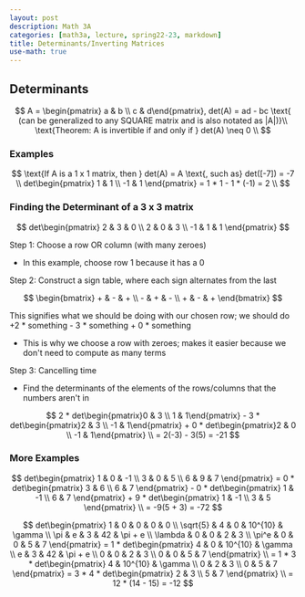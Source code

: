 ```yaml
---
layout: post
description: Math 3A
categories: [math3a, lecture, spring22-23, markdown]
title: Determinants/Inverting Matrices
use-math: true
---
```


## Determinants

$$
A = \begin{pmatrix} a & b \\ c & d\end{pmatrix}, det(A) = ad - bc \text{ (can be generalized to any SQUARE matrix and is also notated as |A|)}\\
\text{Theorem: A is invertible if and only if } det(A) \neq 0 \\
$$

### Examples

$$
\text{If A is a 1 x 1 matrix, then } det(A) = A \text{, such as} det([-7]) = -7 \\
det\begin{pmatrix} 1 & 1 \\ -1 & 1 \end{pmatrix} = 1 * 1 - 1 * (-1) = 2 \\
$$

### Finding the Determinant of a 3 x 3 matrix

$$
det\begin{pmatrix}
    2 & 3 & 0 \\
    2 & 0 & 3 \\
    -1 & 1 & 1
\end{pmatrix}
$$

Step 1: Choose a row OR column (with many zeroes)
- In this example, choose row 1 because it has a 0

Step 2: Construct a sign table, where each sign alternates from the last

$$
\begin{bmatrix}
    + & - & + \\
    - & + & - \\
    + & - & +
\end{bmatrix}
$$

This signifies what we should be doing with our chosen row; we should do +2 * something - 3 * something + 0 * something
- This is why we choose a row with zeroes; makes it easier because we don't need to compute as many terms

Step 3: Cancelling time
- Find the determinants of the elements of the rows/columns that the numbers aren't in

$$ 
2 * det\begin{pmatrix}0 & 3 \\ 1 & 1\end{pmatrix} - 3 * det\begin{pmatrix}2 & 3 \\ -1 & 1\end{pmatrix} + 0 * det\begin{pmatrix}2 & 0 \\ -1 & 1\end{pmatrix} \\
= 2(-3) - 3(5) = -21
$$

### More Examples

$$
det\begin{pmatrix}
    1 & 0 & -1 \\
    3 & 0 & 5 \\
    6 & 9 & 7
\end{pmatrix} =
0 * det\begin{pmatrix} 3 & 6 \\ 6 & 7 \end{pmatrix} - 0 * det\begin{pmatrix} 1 & -1 \\ 6 & 7 \end{pmatrix} + 9 * det\begin{pmatrix} 1 & -1 \\ 3 & 5 \end{pmatrix} \\
= -9(5 + 3) = -72
$$



$$
det\begin{pmatrix}
    1 & 0 & 0 & 0 & 0 \\
    \sqrt{5} & 4 & 0 & 10^{10} & \gamma \\
    \pi & e & 3 & 42 & \pi + e \\
    \lambda & 0 & 0 & 2 & 3 \\
    \pi^e & 0 & 0 & 5 & 7
\end{pmatrix} = 
1 * det\begin{pmatrix}
    4 & 0 & 10^{10} & \gamma \\
    e & 3 & 42 & \pi + e \\
    0 & 0 & 2 & 3 \\
    0 & 0 & 5 & 7
\end{pmatrix} \\ =
1 * 3 * det\begin{pmatrix}
    4 & 10^{10} & \gamma \\
    0 & 2 & 3 \\
    0 & 5 & 7
\end{pmatrix} = 
3 * 4 * det\begin{pmatrix}
    2 & 3 \\
    5 & 7
\end{pmatrix} \\ =
12 * (14 - 15) = -12
$$